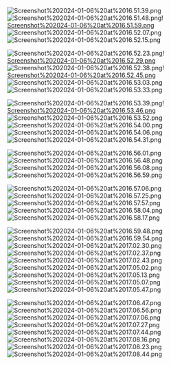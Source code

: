 ![Screenshot%202024-01-06%20at%2016.51.39.png](attachment:Screenshot%202024-01-06%20at%2016.51.39.png)![Screenshot%202024-01-06%20at%2016.51.48.png](attachment:Screenshot%202024-01-06%20at%2016.51.48.png)!
[Screenshot%202024-01-06%20at%2016.51.59.png](attachment:Screenshot%202024-01-06%20at%2016.51.59.png)![Screenshot%202024-01-06%20at%2016.52.07.png](attachment:Screenshot%202024-01-06%20at%2016.52.07.png)![Screenshot%202024-01-06%20at%2016.52.15.png](attachment:Screenshot%202024-01-06%20at%2016.52.15.png)

![Screenshot%202024-01-06%20at%2016.52.23.png](attachment:Screenshot%202024-01-06%20at%2016.52.23.png)!
[Screenshot%202024-01-06%20at%2016.52.29.png](attachment:Screenshot%202024-01-06%20at%2016.52.29.png)![Screenshot%202024-01-06%20at%2016.52.38.png](attachment:Screenshot%202024-01-06%20at%2016.52.38.png)!
[Screenshot%202024-01-06%20at%2016.52.45.png](attachment:Screenshot%202024-01-06%20at%2016.52.45.png)![Screenshot%202024-01-06%20at%2016.53.03.png](attachment:Screenshot%202024-01-06%20at%2016.53.03.png)![Screenshot%202024-01-06%20at%2016.53.33.png](attachment:Screenshot%202024-01-06%20at%2016.53.33.png)

![Screenshot%202024-01-06%20at%2016.53.39.png](attachment:Screenshot%202024-01-06%20at%2016.53.39.png)!
[Screenshot%202024-01-06%20at%2016.53.46.png](attachment:Screenshot%202024-01-06%20at%2016.53.46.png)![Screenshot%202024-01-06%20at%2016.53.52.png](attachment:Screenshot%202024-01-06%20at%2016.53.52.png)![Screenshot%202024-01-06%20at%2016.54.00.png](attachment:Screenshot%202024-01-06%20at%2016.54.00.png)![Screenshot%202024-01-06%20at%2016.54.06.png](attachment:Screenshot%202024-01-06%20at%2016.54.06.png)![Screenshot%202024-01-06%20at%2016.54.31.png](attachment:Screenshot%202024-01-06%20at%2016.54.31.png)



![Screenshot%202024-01-06%20at%2016.56.01.png](attachment:Screenshot%202024-01-06%20at%2016.56.01.png)![Screenshot%202024-01-06%20at%2016.56.48.png](attachment:Screenshot%202024-01-06%20at%2016.56.48.png)![Screenshot%202024-01-06%20at%2016.56.08.png](attachment:Screenshot%202024-01-06%20at%2016.56.08.png)![Screenshot%202024-01-06%20at%2016.56.59.png](attachment:Screenshot%202024-01-06%20at%2016.56.59.png)

![Screenshot%202024-01-06%20at%2016.57.06.png](attachment:Screenshot%202024-01-06%20at%2016.57.06.png)![Screenshot%202024-01-06%20at%2016.57.25.png](attachment:Screenshot%202024-01-06%20at%2016.57.25.png)![Screenshot%202024-01-06%20at%2016.57.57.png](attachment:Screenshot%202024-01-06%20at%2016.57.57.png)![Screenshot%202024-01-06%20at%2016.58.04.png](attachment:Screenshot%202024-01-06%20at%2016.58.04.png)![Screenshot%202024-01-06%20at%2016.58.17.png](attachment:Screenshot%202024-01-06%20at%2016.58.17.png)

![Screenshot%202024-01-06%20at%2016.59.48.png](attachment:Screenshot%202024-01-06%20at%2016.59.48.png)![Screenshot%202024-01-06%20at%2016.59.54.png](attachment:Screenshot%202024-01-06%20at%2016.59.54.png)![Screenshot%202024-01-06%20at%2017.02.30.png](attachment:Screenshot%202024-01-06%20at%2017.02.30.png)![Screenshot%202024-01-06%20at%2017.02.37.png](attachment:Screenshot%202024-01-06%20at%2017.02.37.png)![Screenshot%202024-01-06%20at%2017.02.43.png](attachment:Screenshot%202024-01-06%20at%2017.02.43.png)![Screenshot%202024-01-06%20at%2017.05.02.png](attachment:Screenshot%202024-01-06%20at%2017.05.02.png)![Screenshot%202024-01-06%20at%2017.05.13.png](attachment:Screenshot%202024-01-06%20at%2017.05.13.png)![Screenshot%202024-01-06%20at%2017.05.07.png](attachment:Screenshot%202024-01-06%20at%2017.05.07.png)![Screenshot%202024-01-06%20at%2017.05.47.png](attachment:Screenshot%202024-01-06%20at%2017.05.47.png)

![Screenshot%202024-01-06%20at%2017.06.47.png](attachment:Screenshot%202024-01-06%20at%2017.06.47.png)![Screenshot%202024-01-06%20at%2017.06.56.png](attachment:Screenshot%202024-01-06%20at%2017.06.56.png)![Screenshot%202024-01-06%20at%2017.07.06.png](attachment:Screenshot%202024-01-06%20at%2017.07.06.png)![Screenshot%202024-01-06%20at%2017.07.27.png](attachment:Screenshot%202024-01-06%20at%2017.07.27.png)![Screenshot%202024-01-06%20at%2017.07.44.png](attachment:Screenshot%202024-01-06%20at%2017.07.44.png)![Screenshot%202024-01-06%20at%2017.08.16.png](attachment:Screenshot%202024-01-06%20at%2017.08.16.png)![Screenshot%202024-01-06%20at%2017.08.23.png](attachment:Screenshot%202024-01-06%20at%2017.08.23.png)![Screenshot%202024-01-06%20at%2017.08.44.png](attachment:Screenshot%202024-01-06%20at%2017.08.44.png)


```python

```
